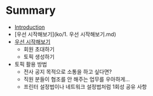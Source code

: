 # Summary

* [Introduction](README.md)
* [우선 시작해보기](ko/1. 우선 시작해보기.md)
* [우선 시작해보기](.md)
  * 회원 초대하기
  * 토픽 생성하기
* 토픽 활용 방법
  * 전사 공지 목적으로 소통을 하고 싶다면?
  * 직원 분들이 협조를 안 해주는 업무를 우아하게...
  * 프린터 설정법이나 네트워크 설정법처럼 1회성 공유 사항

